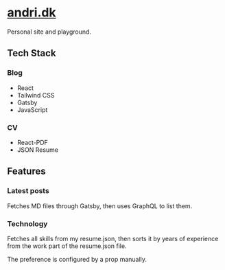 # [andri.dk](https://www.andri.dk)

Personal site and playground.

## Tech Stack

### Blog

- React
- Tailwind CSS
- Gatsby
- JavaScript

### CV

- React-PDF
- JSON Resume

## Features

### Latest posts

Fetches MD files through Gatsby, then uses GraphQL to list them.

### Technology

Fetches all skills from my resume.json, then sorts it by years of experience from the work part of the resume.json file.

The preference is configured by a prop manually.
